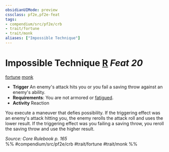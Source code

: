 ```yaml
---
obsidianUIMode: preview
cssclass: pf2e,pf2e-feat
tags:
- compendium/src/pf2e/crb
- trait/fortune
- trait/monk
aliases: ["Impossible Technique"]
---
```

# Impossible Technique  [R](/rules/core-rulebook/chapter-9-playing-the-game.md#Actions "Reaction") *Feat 20*  
[fortune](/rules/traits/fortune.md)  [monk](/rules/traits/monk.md)  

- **Trigger** An enemy's attack hits you or you fail a saving throw against an enemy's ability.
- **Requirements**: You are not armored or [fatigued](/rules/conditions.md#Fatigued).
- **Activity** Reaction

You execute a maneuver that defies possibility. If the triggering effect was an enemy's attack hitting you, the enemy rerolls the attack roll and uses the lower result. If the triggering effect was you failing a saving throw, you reroll the saving throw and use the higher result.

*Source: Core Rulebook p. 165*  
%% #compendium/src/pf2e/crb #trait/fortune #trait/monk %%